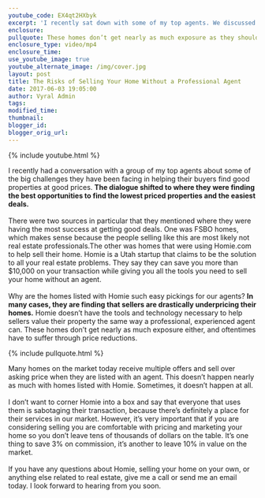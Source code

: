 ```yaml
---
youtube_code: EX4qt2HXbyk
excerpt: 'I recently sat down with some of my top agents. We discussed where they were finding some of their biggest successes, and the answer was surprising. Many of my agents were having great success in finding their buyer’s homes through Homie.com. They found that many of the homes listed through this real estate service are underpriced. To find out why that is, watch this short video.'
enclosure:
pullquote: These homes don’t get nearly as much exposure as they should.
enclosure_type: video/mp4
enclosure_time:
use_youtube_image: true
youtube_alternate_image: /img/cover.jpg
layout: post
title: The Risks of Selling Your Home Without a Professional Agent
date: 2017-06-03 19:05:00
author: Vyral Admin
tags:
modified_time:
thumbnail:
blogger_id:
blogger_orig_url:
---
```



{% include youtube.html %}

I recently had a conversation with a group of my top agents about some of the big challenges they have been facing in helping their buyers find good properties at good prices. **The dialogue shifted to where they were finding the best opportunities to find the lowest priced properties and the easiest deals.&nbsp;**
<br>&nbsp;
<br>There were two sources in particular that they mentioned where they were having the most success at getting good deals. One was FSBO homes, which makes sense because the people selling like this are most likely not real estate professionals.The other was homes that were using Homie.com to help sell their home. Homie is a Utah startup that claims to be the solution to all your real estate problems. They say they can save you more than $10,000 on your transaction while giving you all the tools you need to sell your home without an agent.&nbsp;
<br>&nbsp;
<br>Why are the homes listed with Homie such easy pickings for our agents? **In many cases, they are finding that sellers are drastically underpricing their homes.** Homie doesn’t have the tools and technology necessary to help sellers value their property the same way a professional, experienced agent can. These homes don’t get nearly as much exposure either, and oftentimes have to suffer through price reductions.

{% include pullquote.html %}

Many homes on the market today receive multiple offers and sell over asking price when they are listed with an agent. This doesn’t happen nearly as much with homes listed with Homie. Sometimes, it doesn’t happen at all.&nbsp;
<br>&nbsp;
<br>I don’t want to corner Homie into a box and say that everyone that uses them is sabotaging their transaction, because there’s definitely a place for their services in our market. However, it’s very important that if you are considering selling you are comfortable with pricing and marketing your home so you don’t leave tens of thousands of dollars on the table. It’s one thing to save 3% on commission, it’s another to leave 10% in value on the market.
<br>&nbsp;
<br>If you have any questions about Homie, selling your home on your own, or anything else related to real estate, give me a call or send me an email today. I look forward to hearing from you soon.
<br>